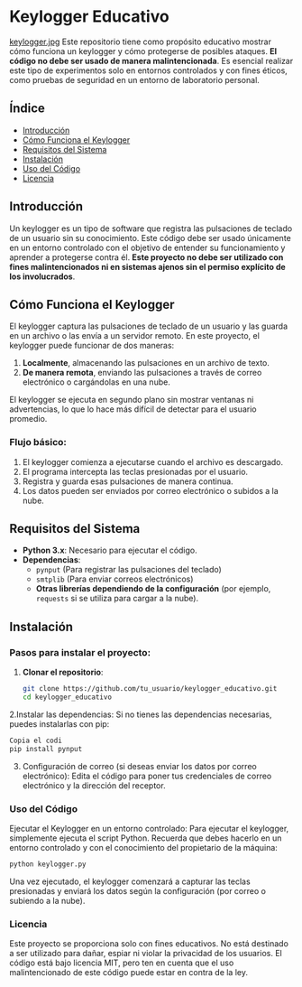 # **Keylogger Educativo**
[keylogger.jpg](https://postimg.cc/gxFtCN2g)
Este repositorio tiene como propósito educativo mostrar cómo funciona un keylogger y cómo protegerse de posibles ataques. **El código no debe ser usado de manera malintencionada**. Es esencial realizar este tipo de experimentos solo en entornos controlados y con fines éticos, como pruebas de seguridad en un entorno de laboratorio personal.

## **Índice**
- [Introducción](#introducción)
- [Cómo Funciona el Keylogger](#cómo-funciona-el-keylogger)
- [Requisitos del Sistema](#requisitos-del-sistema)
- [Instalación](#instalación)
- [Uso del Código](#uso-del-código)
- [Licencia](#licencia)

## **Introducción**
Un keylogger es un tipo de software que registra las pulsaciones de teclado de un usuario sin su conocimiento. Este código debe ser usado únicamente en un entorno controlado con el objetivo de entender su funcionamiento y aprender a protegerse contra él. **Este proyecto no debe ser utilizado con fines malintencionados ni en sistemas ajenos sin el permiso explícito de los involucrados**.

## **Cómo Funciona el Keylogger**
El keylogger captura las pulsaciones de teclado de un usuario y las guarda en un archivo o las envía a un servidor remoto. En este proyecto, el keylogger puede funcionar de dos maneras:
1. **Localmente**, almacenando las pulsaciones en un archivo de texto.
2. **De manera remota**, enviando las pulsaciones a través de correo electrónico o cargándolas en una nube.

El keylogger se ejecuta en segundo plano sin mostrar ventanas ni advertencias, lo que lo hace más difícil de detectar para el usuario promedio.

### **Flujo básico**:
1. El keylogger comienza a ejecutarse cuando el archivo es descargado.
2. El programa intercepta las teclas presionadas por el usuario.
3. Registra y guarda esas pulsaciones de manera continua.
4. Los datos pueden ser enviados por correo electrónico o subidos a la nube.

## **Requisitos del Sistema**
- **Python 3.x**: Necesario para ejecutar el código.
- **Dependencias**: 
  - `pynput` (Para registrar las pulsaciones del teclado)
  - `smtplib` (Para enviar correos electrónicos)
  - **Otras librerías dependiendo de la configuración** (por ejemplo, `requests` si se utiliza para cargar a la nube).

## **Instalación**

### **Pasos para instalar el proyecto**:

1. **Clonar el repositorio**:
   ```bash
   git clone https://github.com/tu_usuario/keylogger_educativo.git
   cd keylogger_educativo

2.Instalar las dependencias: Si no tienes las dependencias necesarias, puedes instalarlas con pip:

```bash
Copia el codi
pip install pynput
```
3. Configuración de correo (si deseas enviar los datos por correo electrónico):
Edita el código para poner tus credenciales de correo electrónico y la dirección del receptor.

### **Uso del Código**
Ejecutar el Keylogger en un entorno controlado:
Para ejecutar el keylogger, simplemente ejecuta el script Python. Recuerda que debes hacerlo en un entorno controlado y con el conocimiento del propietario de la máquina:

```bash
python keylogger.py
```
Una vez ejecutado, el keylogger comenzará a capturar las teclas presionadas y enviará los datos según la configuración (por correo o subiendo a la nube).

### **Licencia**
Este proyecto se proporciona solo con fines educativos. No está destinado a ser utilizado para dañar, espiar ni violar la privacidad de los usuarios. El código está bajo licencia MIT, pero ten en cuenta que el uso malintencionado de este código puede estar en contra de la ley.
